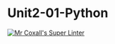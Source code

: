 # Unit2-01-Python
[![Mr Coxall's Super Linter](https://github.com/ICS3U-C-Programming-AngeloG/Unit2-01-Python/workflows/Mr%20Coxall's%20Super%20Linter/badge.svg)](https://github.com/ICS3U-C-Programming-AngeloG/Unit2-01-Python/actions/)
